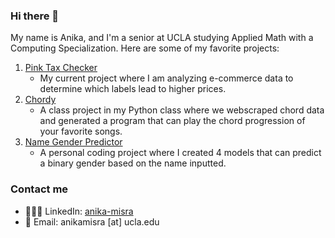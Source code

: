 ### Hi there 👋 ###
My name is Anika, and I'm a senior at UCLA studying Applied Math with a Computing Specialization. Here are some of my favorite projects: 
1. [Pink Tax Checker](https://github.com/anikamisra/pink-tax)
   - My current project where I am analyzing e-commerce data to determine which labels lead to higher prices. 
2. [Chordy](https://github.com/anikamisra/PIC16B-project)
   - A class project in my Python class where we webscraped chord data and generated a program that can play the chord progression of your favorite songs. 
3. [Name Gender Predictor](https://github.com/anikamisra/name-gender-prediction)
   - A personal coding project where I created 4 models that can predict a binary gender based on the name inputted. 

### Contact me ### 
- 👨🏻‍💻 LinkedIn: [anika-misra](https://www.linkedin.com/in/anika-misra/)
- 📧 Email: anikamisra [at] ucla.edu
  
